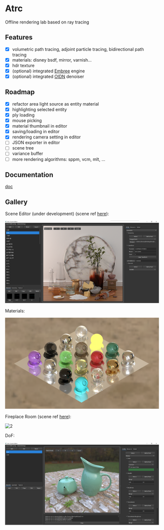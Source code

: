 # Atrc

Offline rendering lab based on ray tracing

## Features

- [x] volumetric path tracing, adjoint particle tracing, bidirectional path tracing
- [x] materials: disney bsdf, mirror, varnish...
- [x] hdr texture
- [x] (optional) integrated [Embree](https://github.com/embree/embree) engine
- [x] (optional) integrated [OIDN](https://github.com/OpenImageDenoise/oidn) denoiser

## Roadmap

- [x] refactor area light source as entity material
- [x] highlighting selected entity
- [x] ply loading
- [x] mouse picking
- [x] material thumbnail in editor
- [x] saving/loading in editor
- [x] rendering camera setting in editor
- [ ] JSON exporter in editor
- [ ] scene tree
- [ ] variance buffer
- [ ] more rendering algorithms: sppm, vcm, mlt, ...

## Documentation

[doc](https://airguanz.github.io/atrc_doc/doc.html)

## Gallery

Scene Editor (under development) (scene ref [here](https://luxcorerender.org/download/)):

![0](./doc/gallery/editor.png)

Materials:

![1](./doc/gallery/materials.png)

Fireplace Room (scene ref [here](http://casual-effects.com/data/index.html)):

![2](./doc/gallery/fireplace.png)

DoF:

![3](./doc/gallery/dof.png)
